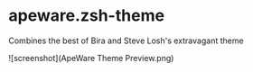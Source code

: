 # apeware.zsh-theme
Combines the best of Bira and Steve Losh's extravagant theme

![screenshot](ApeWare Theme Preview.png)
